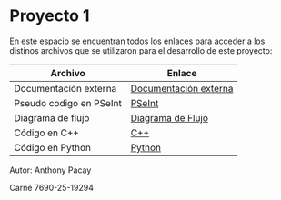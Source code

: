 # Proyecto 1

En este espacio se encuentran todos los enlaces para acceder a los distinos archivos que se utilizaron para el desarrollo de este proyecto:

| Archivo | Enlace |
|---------|--------|
| Documentación externa | [Documentación externa](https://github.com/Anthony-194/Proyecto-1/blob/main/Documentaci%C3%B3n_externa_proyecto1.md) |
| Pseudo codigo en PSeInt | [PSeInt](https://github.com/Anthony-194/Proyecto-1/blob/main/Proyecto_1.psc) |
| Diagrama de flujo | [Diagrama de Flujo](https://github.com/Anthony-194/Proyecto-1/blob/main/Proyecto_1.jpg) |
| Código en C++ | [C++](https://github.com/Anthony-194/Proyecto-1/blob/main/Proyecto%201.cpp) |
| Código en Python | [Python](https://github.com/Anthony-194/Proyecto-1/blob/main/Proyectopy1.py) |

Autor: Anthony Pacay

Carné 7690-25-19294
